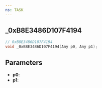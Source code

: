 ```yaml
---
ns: TASK
---
```

## _0xB8E3486D107F4194

```c
// 0xB8E3486D107F4194
void _0xB8E3486D107F4194(Any p0, Any p1);
```

## Parameters
* **p0**:
* **p1**:
